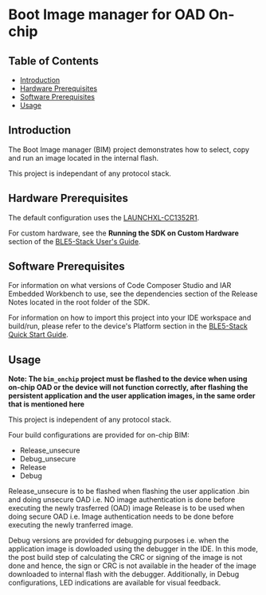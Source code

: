 # Boot Image manager for OAD On-chip

## Table of Contents

* [Introduction](#Introduction)
* [Hardware Prerequisites](#HardwarePrerequisites)
* [Software Prerequisites](#SoftwarePrerequisites)
* [Usage](#Usage)

## <a name="Introduction"></a>Introduction

The Boot Image manager (BIM) project demonstrates how to select, copy and run an
image located in the internal flash.

This project is independant of any protocol stack.

## <a name="HardwarePrerequisites"></a>Hardware Prerequisites

The default configuration uses the
[LAUNCHXL-CC1352R1](http://www.ti.com/tool/launchxl-cc1352r1).

For custom hardware, see the **Running the SDK on Custom Hardware** section of
the [BLE5-Stack User's
Guide](../../../../../docs/ble5stack/ble_user_guide/ble5stack-users-guide.html).

## <a name="SoftwarePrerequisites"></a>Software Prerequisites

For information on what versions of Code Composer Studio and IAR Embedded
Workbench to use, see the dependencies section of the Release Notes located
in the root folder of the SDK.

For information on how to import this project into your IDE workspace and
build/run, please refer to the device's Platform section in the [BLE5-Stack
Quick Start
Guide](../../../../../docs/simplelink_mcu_sdk/html/quickstart-guide/ble5-quick-start.html).

## <a name="Usage"></a>Usage

**Note: The ``bim_onchip`` project must be flashed to the device when
using on-chip OAD or the device will not function correctly, after flashing the
persistent application and the user application images, in the same order that is
mentioned here**

This project is independent of any protocol stack.

Four build configurations are provided for on-chip BIM:

* Release_unsecure
* Debug_unsecure
* Release
* Debug

Release_unsecure is to be flashed when flashing the user application .bin and doing unsecure OAD
i.e. NO image authentication is done before executing the newly trasferred (OAD) image
Release is to be used when doing secure OAD i.e. Image authentication needs to be done before
executing the newly tranferred image.

Debug versions are provided for debugging purposes i.e. when the application image is
dowloaded using the debugger in the IDE. In this mode, the post build step of calculating the CRC
or signing of the image is not done and hence, the sign or CRC is not available in the header
of the image downloaded to internal flash with the debugger.
Additionally, in Debug configurations, LED indications are available
for visual feedback.
